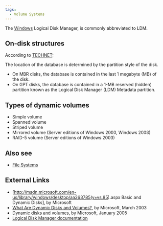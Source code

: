 ```yaml
---
tags:
  - Volume Systems
---
```

The [Windows](windows.md) Logical Disk Manager, is commonly
abbreviated to LDM.

## On-disk structures

According to
[TECHNET](http://technet.microsoft.com/en-us/library/cc737048.aspx):

The location of the database is determined by the partition style of the
disk.

- On MBR disks, the database is contained in the last 1 megabyte (MB) of
  the disk.
- On GPT disks, the database is contained in a 1-MB reserved (hidden)
  partition known as the Logical Disk Manager (LDM) Metadata partition.

## Types of dynamic volumes

- Simple volume
- Spanned volume
- Striped volume
- Mirrored volume (Server editions of Windows 2000, Windows 2003)
- RAID-5 volume (Server editions of Windows 2003)

## Also see

- [File Systems](tags/#file-systems)

## External Links

- \[<http://msdn.microsoft.com/en-us/library/windows/desktop/aa363785(v=vs.85>).aspx
  Basic and Dynamic Disks\], by Microsoft
- [What Are Dynamic Disks and
  Volumes?](http://technet.microsoft.com/en-us/library/cc737048.aspx),
  by Microsoft, March 2003
- [Dynamic disks and
  volumes](http://technet.microsoft.com/en-us/library/cc757696.aspx), by
  Microsoft, January 2005
- [Logical Disk Manager documentation](http://www.ntfs.com/ldm.htm)

